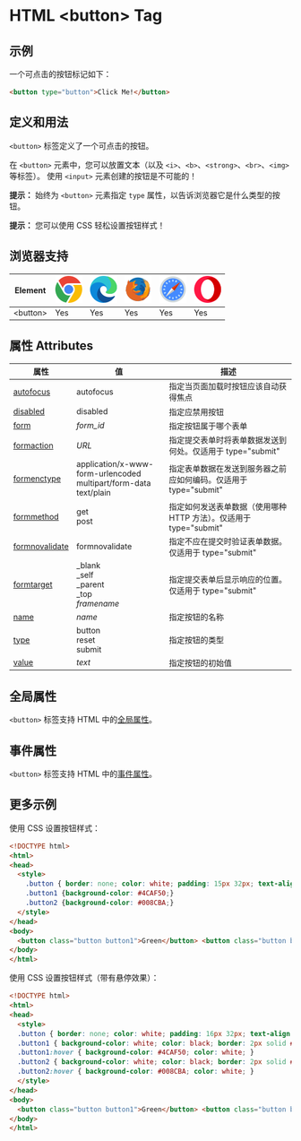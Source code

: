 HTML \<button> Tag
===

## 示例

一个可点击的按钮标记如下：

```HTML idoc:preview
<button type="button">Click Me!</button>
```

## 定义和用法

`<button>` 标签定义了一个可点击的按钮。

在 `<button>` 元素中，您可以放置文本（以及 `<i>`、`<b>`、`<strong>`、`<br>`、`<img>` 等标签）。 使用 `<input>` 元素创建的按钮是不可能的！

**提示：** 始终为 `<button>` 元素指定 `type` 属性，以告诉浏览器它是什么类型的按钮。

**提示：** 您可以使用 CSS 轻松设置按钮样式！

## 浏览器支持

| Element  | ![chrome][1] | ![edge][2] | ![firefox][3] | ![safari][4] | ![opera][5] |
| --------- | --- | --- | --- | --- | --- |
| \<button> | Yes | Yes | Yes | Yes | Yes |

## 属性 Attributes

| 属性 | 值 | 描述 |
| ---- | ---- | ---- |
| [autofocus](./button_autofocus.md) | autofocus | 指定当页面加载时按钮应该自动获得焦点|
| [disabled](./button_disabled.md) | disabled | 指定应禁用按钮|
| [form](./button_form.md) | *form\_id* | 指定按钮属于哪个表单|
| [formaction](./button_formaction.md) | *URL* | 指定提交表单时将表单数据发送到何处。仅适用于 type="submit"|
| [formenctype](./button_formenctype.md) | application/x-www-form-urlencoded<br/>multipart/form-data text/plain | 指定表单数据在发送到服务器之前应如何编码。仅适用于 type="submit"|
| [formmethod](./button_formmethod.md) | get<br/>post | 指定如何发送表单数据（使用哪种 HTTP 方法）。仅适用于 type="submit"|
| [formnovalidate](./button_formnovalidate.md) | formnovalidate | 指定不应在提交时验证表单数据。仅适用于 type="submit"|
| [formtarget](./button_formtarget.md) | \_blank<br/>\_self<br/>\_parent<br/>\_top<br/>*framename* | 指定提交表单后显示响应的位置。仅适用于 type="submit"|
| [name](./button_name.md) | *name* | 指定按钮的名称|
| [type](./button_type.md) | button<br/>reset<br/>submit | 指定按钮的类型|
| [value](./button_value.md) | *text* | 指定按钮的初始值|

## 全局属性

`<button>` 标签支持 HTML 中的[全局属性](../reference/standardattributes.md)。

## 事件属性

`<button>` 标签支持 HTML 中的[事件属性](../reference/eventattributes.md)。

## 更多示例

使用 CSS 设置按钮样式：

```html idoc:preview:iframe
<!DOCTYPE html>
<html>
<head>
  <style>
    .button { border: none; color: white; padding: 15px 32px; text-align: center; text-decoration: none; display: inline-block; font-size: 16px; margin: 4px 2px; cursor: pointer; }
    .button1 {background-color: #4CAF50;}
    .button2 {background-color: #008CBA;}
  </style>
</head>
<body>
  <button class="button button1">Green</button> <button class="button button2">Blue</button>
</body>
</html>
```

使用 CSS 设置按钮样式（带有悬停效果）：

```html idoc:preview:iframe
<!DOCTYPE html>
<html>
<head>
  <style>
  .button { border: none; color: white; padding: 16px 32px; text-align: center; text-decoration: none; display: inline-block; font-size: 16px; margin: 4px 2px; transition-duration: 0.4s; cursor: pointer; }
  .button1 { background-color: white; color: black; border: 2px solid #4CAF50; }
  .button1:hover { background-color: #4CAF50; color: white; }
  .button2 { background-color: white; color: black; border: 2px solid #008CBA; }
  .button2:hover { background-color: #008CBA; color: white; }
  </style>
</head>
<body>
  <button class="button button1">Green</button> <button class="button button2">Blue</button>
</body>
</html>
```

[1]: ../assets/chrome.svg
[2]: ../assets/edge.svg
[3]: ../assets/firefox.svg
[4]: ../assets/safari.svg
[5]: ../assets/opera.svg